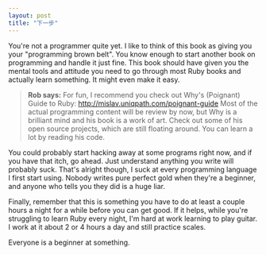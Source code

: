 ```yaml
---
layout: post
title: "下一步"
---
```


You're not a programmer quite yet. I like to think of this book as giving you your "programming brown belt". You know enough to start another book on programming and handle it just fine. This book should have given you the mental tools and attitude you need to go through most Ruby books and actually learn something. It might even make it easy.

> **Rob says:** For fun, I recommend you check out Why's (Poignant) Guide to Ruby: 
> http://mislav.uniqpath.com/poignant-guide
> Most of the actual programming content will be review by now, but Why is a brilliant mind and his book is a work of art.  Check out some of his open source projects, which are still floating around.  You can learn a lot by reading his code.

You could probably start hacking away at some programs right now, and if you have that itch, go ahead. Just understand anything you write will probably suck. That's alright though, I suck at every programming language I first start using. Nobody writes pure perfect gold when they're a beginner, and anyone who tells you they did is a huge liar.

Finally, remember that this is something you have to do at least a couple hours a night for a while before you can get good. If it helps, while you're struggling to learn Ruby every night, I'm hard at work learning to play guitar. I work at it about 2 or 4 hours a day and still practice scales.

Everyone is a beginner at something.

